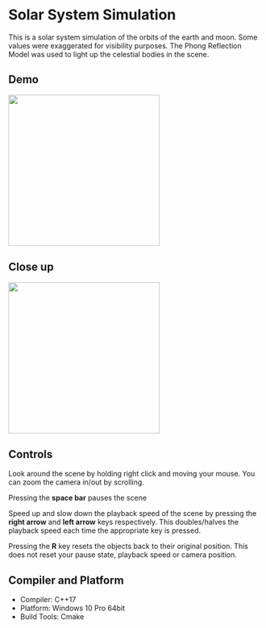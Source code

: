 # Solar System Simulation

This is a solar system simulation of the orbits of the earth and moon. Some values were exaggerated for visibility purposes. The Phong Reflection Model was used to light up the celestial bodies in the scene.

## Demo
<img src="./media/demo-1.gif" width="300"/>

## Close up
<img src="./media/close-up.gif" width="300"/>

## Controls

Look around the scene by holding right click and moving your mouse. You can zoom the camera in/out by scrolling.

Pressing the **space bar** pauses the scene

Speed up and slow down the playback speed of the scene by pressing the **right arrow** and **left arrow** keys respectively. This doubles/halves the playback speed each time the appropriate key is pressed.

Pressing the **R** key resets the objects back to their original position. This does not reset your pause state, playback speed or camera position.

## Compiler and Platform 
- Compiler: C++17
- Platform: Windows 10 Pro 64bit 
- Build Tools: Cmake 
